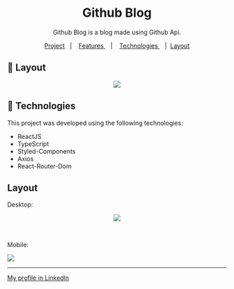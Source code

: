 <h1 align="center">Github Blog</h1>
<p align="center">Github Blog is a blog made using Github Api.
<p align="center">
  <a href="#-project">Project</a>&nbsp;&nbsp;&nbsp;|&nbsp;&nbsp;&nbsp;
    <a href="#-tecnologias"> Features </a>&nbsp;&nbsp;&nbsp;|&nbsp;&nbsp;&nbsp;
    <a href="#-tecnologias"> Technologies </a>&nbsp;&nbsp;&nbsp;|&nbsp;
    <a href="#-layout">Layout</a>
</p>

## 🔖 Layout

<p align="center">
<img src="https://github.com/felipenobrg/github-blog/assets/122055576/3b1605c5-f9ad-4345-8e25-3a91c73a390b"/>
</p>
  
## 🚀 Technologies

This project was developed using the following technologies:

- ReactJS
- TypeScript
- Styled-Components
- Axios
- React-Router-Dom

## Layout

<p>Desktop: </p>

<p align="center">
<img src="https://github.com/felipenobrg/github-blog/assets/122055576/5715f355-54e6-4c2c-909e-98c6e5c3475c">
</p>

<br />

<p>Mobile: </p>
<img src="https://github.com/felipenobrg/github-blog/assets/122055576/3b1605c5-f9ad-4345-8e25-3a91c73a390b"/>

<p align="center">

</p>

---

[My profile in Linkedln](https://www.linkedin.com/in/felipenobrg)
